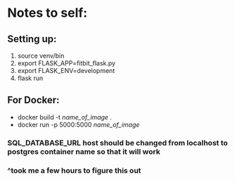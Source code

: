 # Notes to self:
## Setting up:
1. source venv/bin
2. export FLASK_APP=fitbit_flask.py
3. export FLASK_ENV=development
4. flask run

## For Docker:
- docker build -t *name_of_image* .
- docker run -p 5000:5000 *name_of_image*

### SQL_DATABASE_URL host should be changed from localhost to postgres container name so that it will work
### ^took me a few hours to figure this out